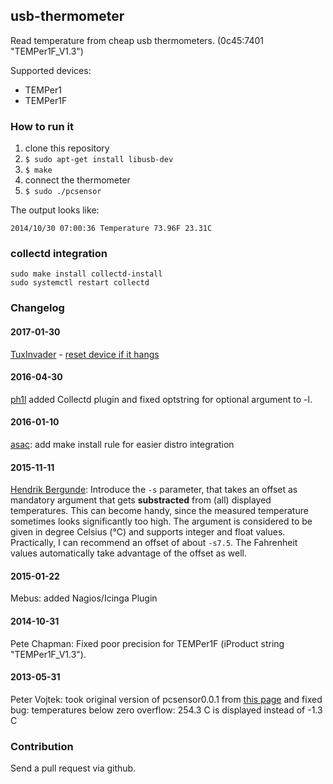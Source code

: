 ## usb-thermometer

Read temperature from cheap usb thermometers.  (0c45:7401 "TEMPer1F_V1.3")

Supported devices:
* TEMPer1
* TEMPer1F

### How to run it

1. clone this repository
2. `$ sudo apt-get install libusb-dev`
3. `$ make`
4. connect the thermometer
5. `$ sudo ./pcsensor`

The output looks like:

```
2014/10/30 07:00:36 Temperature 73.96F 23.31C
```

### collectd integration

    sudo make install collectd-install
    sudo systemctl restart collectd

### Changelog

#### 2017-01-30

[TuxInvader](https://github.com/TuxInvader) - [reset device if it hangs](https://github.com/petervojtek/usb-thermometer/pull/12#issue-203813306)

#### 2016-04-30

[ph1l](https://github.com/ph1l) added Collectd plugin and fixed optstring for optional argument to -l.

#### 2016-01-10

[asac](https://github.com/asac): add make install rule for easier distro integration

#### 2015-11-11

[Hendrik Bergunde](https://github.com/hendrikb/): Introduce the ```-s``` parameter, that takes an offset as mandatory argument that gets **substracted** from (all) displayed temperatures. This can become handy, since the measured temperature sometimes looks significantly too high. The argument is considered to be given in degree Celsius (°C) and supports integer and float values. Practically, I can recommend an offset of about ```-s7.5```. The Fahrenheit values automatically take advantage of the offset as well.

#### 2015-01-22

Mebus: added Nagios/Icinga Plugin

#### 2014-10-31

Pete Chapman: Fixed poor precision for TEMPer1F (iProduct string "TEMPer1F_V1.3").

#### 2013-05-31

Peter Vojtek: took original version of pcsensor0.0.1 from [this page](http://bailey.st/blog/2012/04/12/dirt-cheap-usb-temperature-sensor-with-python-sms-alerting-system/) and fixed bug: temperatures below zero overflow: 254.3 C is displayed instead of -1.3 C


### Contribution

Send a pull request via github.
